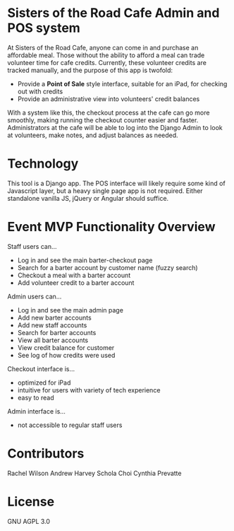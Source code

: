 # Sisters of the Road Cafe Admin and POS system

At Sisters of the Road Cafe, anyone can come in and purchase an affordable meal.
Those without the ability to afford a meal can trade volunteer time for cafe
credits. Currently, these volunteer credits are tracked manually, and the purpose
of this app is twofold:

- Provide a **Point of Sale** style interface, suitable for an iPad, for checking out with credits
- Provide an administrative view into volunteers' credit balances

With a system like this, the checkout process at the cafe can go more smoothly,
making running the checkout counter easier and faster. Administrators at the
cafe will be able to log into the Django Admin to look at volunteers, make
notes, and adjust balances as needed.

# Technology

This tool is a Django app. The POS interface will likely require some kind of
Javascript layer, but a heavy single page app is not required. Either standalone
vanilla JS, jQuery or Angular should suffice.

# Event MVP Functionality Overview

Staff users can... 

* Log in and see the main barter-checkout page
* Search for a barter account by customer name (fuzzy search)
* Checkout a meal with a barter account
* Add volunteer credit to a barter account

Admin users can...

* Log in and see the main admin page
* Add new barter accounts
* Add new staff accounts
* Search for barter accounts
* View all barter accounts
* View credit balance for customer
* See log of how credits were used

Checkout interface is...

* optimized for iPad
* intuitive for users with variety of tech experience
* easy to read

Admin interface is…

* not accessible to regular staff users

# Contributors
Rachel Wilson
Andrew Harvey
Schola Choi
Cynthia Prevatte

# License

GNU AGPL 3.0

